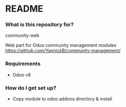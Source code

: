 # README #

### What is this repository for? ###
community-web

Web part for Odoo community management modules https://github.com/YannickB/community-management/

### Requirements ###

* Odoo v8

### How do I get set up? ###

* Copy module to odoo addons directory & install